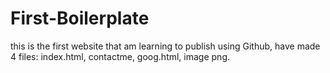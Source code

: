 # First-Boilerplate
this is the first website that am learning to publish using Github, have made 4 files: index.html, contactme, goog.html, image png.
